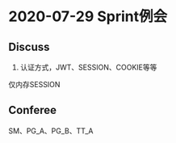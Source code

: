 # 2020-07-29 Sprint例会

## Discuss

1. 认证方式，JWT、SESSION、COOKIE等等

仅内存SESSION

## Conferee

SM、PG_A、PG_B、TT_A